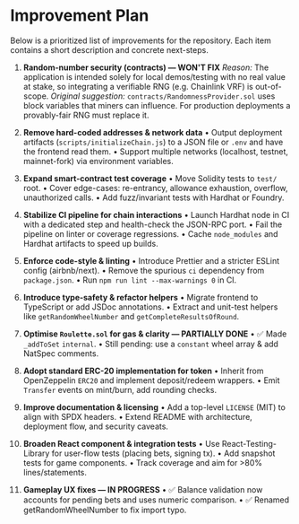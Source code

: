 # Improvement Plan

Below is a prioritized list of improvements for the repository. Each item contains a short description and concrete next-steps.

1. **Random-number security (contracts) — WON'T FIX**
   *Reason:* The application is intended solely for local demos/testing with no real value at stake, so integrating a verifiable RNG (e.g. Chainlink VRF) is out-of-scope.
   *Original suggestion:* `contracts/RandomnessProvider.sol` uses block variables that miners can influence. For production deployments a provably-fair RNG must replace it.

2. **Remove hard-coded addresses & network data**
   • Output deployment artifacts (`scripts/initializeChain.js`) to a JSON file or `.env` and have the frontend read them.
   • Support multiple networks (localhost, testnet, mainnet-fork) via environment variables.

3. **Expand smart-contract test coverage**
   • Move Solidity tests to `test/` root.
   • Cover edge-cases: re-entrancy, allowance exhaustion, overflow, unauthorized calls.
   • Add fuzz/invariant tests with Hardhat or Foundry.

4. **Stabilize CI pipeline for chain interactions**
   • Launch Hardhat node in CI with a dedicated step and health-check the JSON-RPC port.
   • Fail the pipeline on linter or coverage regressions.
   • Cache `node_modules` and Hardhat artifacts to speed up builds.

5. **Enforce code-style & linting**
   • Introduce Prettier and a stricter ESLint config (airbnb/next).
   • Remove the spurious `ci` dependency from `package.json`.
   • Run `npm run lint --max-warnings 0` in CI.

6. **Introduce type-safety & refactor helpers**
   • Migrate frontend to TypeScript or add JSDoc annotations.
   • Extract and unit-test helpers like `getRandomWheelNumber` and `getCompleteResultsOfRound`.

7. **Optimise `Roulette.sol` for gas & clarity — PARTIALLY DONE**
   • ✅ Made `_addToSet` `internal`.
   • Still pending: use a `constant` wheel array & add NatSpec comments.

8. **Adopt standard ERC-20 implementation for token**
   • Inherit from OpenZeppelin `ERC20` and implement deposit/redeem wrappers.
   • Emit `Transfer` events on mint/burn, add rounding checks.

9. **Improve documentation & licensing**
   • Add a top-level `LICENSE` (MIT) to align with SPDX headers.
   • Extend README with architecture, deployment flow, and security caveats.

10. **Broaden React component & integration tests**
    • Use React-Testing-Library for user-flow tests (placing bets, signing tx).
    • Add snapshot tests for game components.
    • Track coverage and aim for >80% lines/statements.

11. **Gameplay UX fixes — IN PROGRESS**
   • ✅ Balance validation now accounts for pending bets and uses numeric comparison.
   • ✅ Renamed getRandomWheelNumber to fix import typo.